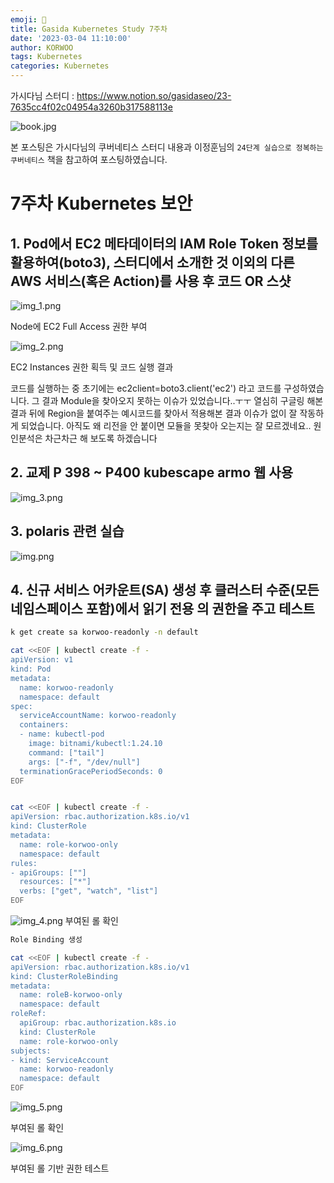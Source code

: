 ```yaml
---
emoji: 🔮
title: Gasida Kubernetes Study 7주차
date: '2023-03-04 11:10:00'
author: KORWOO
tags: Kubernetes
categories: Kubernetes
---
```



가시다님 스터디 : https://www.notion.so/gasidaseo/23-7635cc4f02c04954a3260b317588113e

![book.jpg](book.jpg)

본 포스팅은 가시다님의 쿠버네티스 스터디 내용과 이정훈님의 `24단계 실습으로 정복하는 쿠버네티스`
책을 참고하여 포스팅하였습니다.



# 7주차 Kubernetes 보안


## 1. Pod에서 EC2 메타데이터의 IAM Role Token 정보를 활용하여(boto3), 스터디에서 소개한 것 이외의 다른 AWS 서비스(혹은 Action)를 사용 후 코드 OR 스샷

![img_1.png](img_1.png)

Node에 EC2 Full Access 권한 부여

![img_2.png](img_2.png)

EC2 Instances 권한 획득 및 코드 실행 결과

코드를 실행하는 중
초기에는
ec2client=boto3.client('ec2') 라고 코드를 구성하였습니다.
그 결과 Module을 찾아오지 못하는 이슈가 있었습니다..ㅜㅜ
열심히 구글링 해본 결과 뒤에 Region을 붙여주는 예시코드를 찾아서 적용해본 결과 이슈가 없이 잘 작동하게 되었습니다.
아직도 왜 리전을 안 붙이면 모듈을 못찾아 오는지는 잘 모르겠네요.. 원인분석은 차근차근 해 보도록 하겠습니다

## 2. 교제 P 398 ~ P400 kubescape armo 웹 사용

![img_3.png](img_3.png)

## 3. polaris 관련 실습

![img.png](img.png)

## 4. 신규 서비스 어카운트(SA) 생성 후 클러스터 수준(모든 네임스페이스 포함)에서 읽기 전용 의 권한을 주고 테스트 

```bash
k get create sa korwoo-readonly -n default

cat <<EOF | kubectl create -f -
apiVersion: v1
kind: Pod
metadata:
  name: korwoo-readonly
  namespace: default
spec:
  serviceAccountName: korwoo-readonly
  containers:
  - name: kubectl-pod
    image: bitnami/kubectl:1.24.10
    command: ["tail"]
    args: ["-f", "/dev/null"]
  terminationGracePeriodSeconds: 0
EOF


cat <<EOF | kubectl create -f -
apiVersion: rbac.authorization.k8s.io/v1
kind: ClusterRole
metadata:
  name: role-korwoo-only
  namespace: default
rules:
- apiGroups: [""]
  resources: ["*"]
  verbs: ["get", "watch", "list"]
EOF

```

![img_4.png](img_4.png)
부여된 롤 확인
```bash
Role Binding 생성

cat <<EOF | kubectl create -f -
apiVersion: rbac.authorization.k8s.io/v1
kind: ClusterRoleBinding
metadata:
  name: roleB-korwoo-only
  namespace: default
roleRef:
  apiGroup: rbac.authorization.k8s.io
  kind: ClusterRole
  name: role-korwoo-only
subjects:
- kind: ServiceAccount
  name: korwoo-readonly
  namespace: default
EOF
```

![img_5.png](img_5.png)

부여된 롤 확인

![img_6.png](img_6.png)

부여된 롤 기반 권한 테스트


```toc

```














